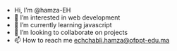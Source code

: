 - Hi, I’m @hamza-EH 
- 👀 I’m interested in web development
- 🌱 I’m currently learning javascript
- 💞️ I’m looking to collaborate on projects
- 📫 How to reach me echchabli.hamza@ofppt-edu.ma

<!---
hamza-EH/hamza-EH is a ✨ special ✨ repository because its `README.md` (this file) appears on your GitHub profile.
You can click the Preview link to take a look at your changes.
--->
